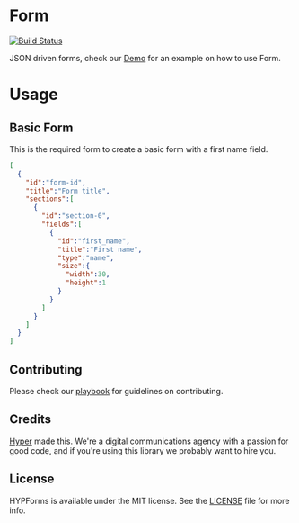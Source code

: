 # Form
[![Build Status](https://img.shields.io/travis/hyperoslo/Form.svg?style=flat)](https://travis-ci.org/hyperoslo/Form)

JSON driven forms, check our [Demo](https://github.com/hyperoslo/Form/tree/master/Demos/Basic-ObjC) for an example on how to use Form.

# Usage

## Basic Form

This is the required form to create a basic form with a first name field.

```json
[
  {
    "id":"form-id",
    "title":"Form title",
    "sections":[
      {
        "id":"section-0",
        "fields":[
          {
            "id":"first_name",
            "title":"First name",
            "type":"name",
            "size":{
              "width":30,
              "height":1
            }
          }
        ]
      }
    ]
  }
]
```

## Contributing

Please check our [playbook](https://github.com/hyperoslo/playbook/blob/master/GIT_AND_GITHUB.md) for guidelines on contributing.

## Credits

[Hyper](http://hyper.no) made this. We're a digital communications agency with a passion for good code,
and if you're using this library we probably want to hire you.

## License

HYPForms is available under the MIT license. See the [LICENSE](https://github.com/hyperoslo/Form/raw/master/LICENSE.md) file for more info.
